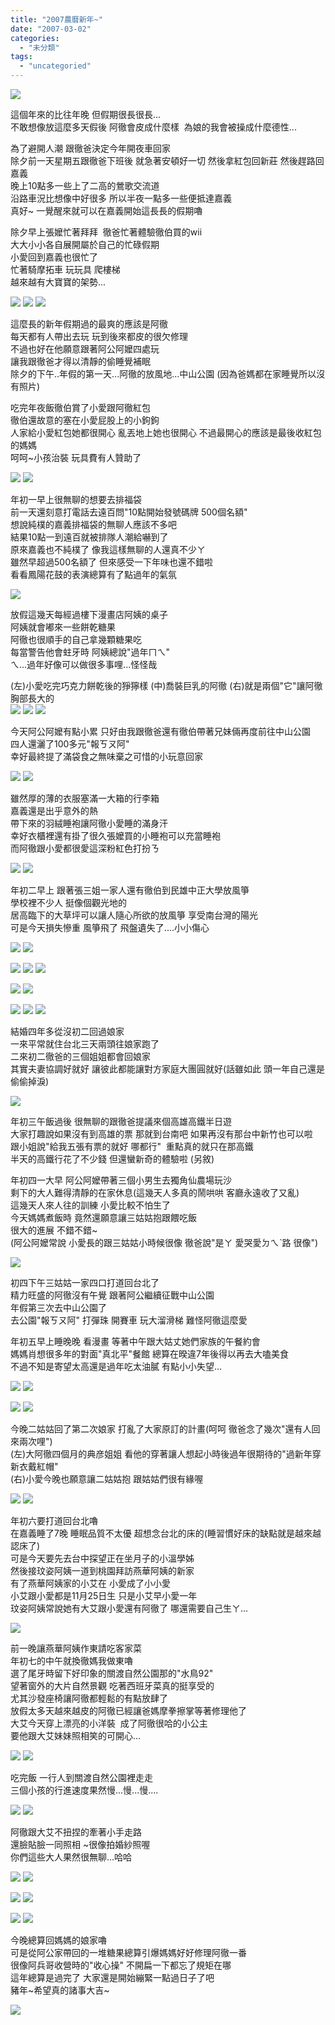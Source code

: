 ```yaml
---
title: "2007農曆新年~"
date: "2007-03-02"
categories: 
  - "未分類"
tags: 
  - "uncategoried"
---
```


![](images/403040113_e77cc35381_m.jpg)

這個年來的比往年晚 但假期很長很長...  
不敢想像放這麼多天假後 阿徹會皮成什麼樣  為娘的我會被操成什麼德性...   
  
為了避開人潮 跟徹爸決定今年開夜車回家  
除夕前一天星期五跟徹爸下班後 就急著安頓好一切 然後拿紅包回新莊 然後趕路回嘉義  
晚上10點多一些上了二高的鶯歌交流道   
沿路車況比想像中好很多 所以半夜一點多一些便抵達嘉義  
真好~ 一覺醒來就可以在嘉義開始這長長的假期嚕

除夕早上張嬤忙著拜拜  徹爸忙著體驗徹伯買的wii  
大大小小各自展開屬於自己的忙碌假期  
小愛回到嘉義也很忙了  
忙著騎摩拓車 玩玩具 爬樓梯   
越來越有大寶寶的架勢...  
  
![](images/403040113_e77cc35381_m.jpg) ![](images/403037459_bd62543b7a_m.jpg) ![](images/403036796_c029f5a469_m.jpg)  
  
這麼長的新年假期過的最爽的應該是阿徹  
每天都有人帶出去玩 玩到後來都皮的很欠修理  
不過也好在他願意跟著阿公阿嬤四處玩  
讓我跟徹爸才得以清靜的偷睡覺補眠  
除夕的下午..年假的第一天...阿徹的放風地...中山公園 (因為爸媽都在家睡覺所以沒有照片)  
  
吃完年夜飯徹伯賞了小愛跟阿徹紅包  
徹伯還故意的塞在小愛屁股上的小鉤鉤  
人家給小愛紅包她都很開心 亂丟地上她也很開心 不過最開心的應該是最後收紅包的媽媽  
呵呵~小孩治裝 玩具費有人贊助了  
  
![](images/403035412_e834d4b8fa_m.jpg) ![](images/403034820_852d3d440b_m.jpg)  
  
年初一早上很無聊的想要去排福袋  
前一天還刻意打電話去遠百問"10點開始發號碼牌 500個名額"  
想說純樸的嘉義排福袋的無聊人應該不多吧  
結果10點一到遠百就被排隊人潮給嚇到了  
原來嘉義也不純樸了 像我這樣無聊的人還真不少ㄚ  
雖然早超過500名額了 但來感受一下年味也還不錯啦  
看看鳳陽花鼓的表演總算有了點過年的氣氛  
  
![](images/403032421_fe37921876_m.jpg)  
  
放假這幾天每經過樓下漫畫店阿姨的桌子  
阿姨就會嘟來一些餅乾糖果  
阿徹也很順手的自己拿幾顆糖果吃  
每當警告他會蛀牙時 阿姨總說"過年ㄇㄟ"  
ㄟ...過年好像可以做很多事哩...怪怪哉  
  
(左)小愛吃完巧克力餅乾後的猙獰樣 (中)喬裝巨乳的阿徹 (右)就是兩個"它"讓阿徹胸部長大的  
![](images/403032143_fb29112d05_m.jpg) ![](images/403031894_d934017add_m.jpg) ![](images/403031651_2ff2d1a902_m.jpg)  
  
今天阿公阿嬤有點小累 只好由我跟徹爸還有徹伯帶著兄妹倆再度前往中山公園  
四人還灑了100多元"報ㄎㄡ阿"  
幸好最終提了滿袋食之無味棄之可惜的小玩意回家  
  
![](images/403030471_f92e8067a9_m.jpg) ![](images/403030775_e3668fe25d_m.jpg)  
  
雖然厚的薄的衣服塞滿一大箱的行李箱  
嘉義還是出乎意外的熱  
帶下來的羽絨睡袍讓阿徹小愛睡的滿身汗  
幸好衣櫃裡還有掛了很久張嬤買的小睡袍可以充當睡袍  
而阿徹跟小愛都很愛這深粉紅色打扮ㄋ  
  
![](images/403029533_1e3cfb1750_m.jpg) ![](images/403028747_965df4f46e_m.jpg)  
  
年初二早上 跟著張三姐一家人還有徹伯到民雄中正大學放風箏  
學校裡不少人 挺像個觀光地的  
居高臨下的大草坪可以讓人隨心所欲的放風箏 享受南台灣的陽光  
可是今天損失慘重 風箏飛了 飛盤遺失了....小小傷心  
  
![](images/403027397_03782a91ab_m.jpg) ![](images/403026204_c0171f14bb_m.jpg)  
  
![](images/403022488_a07f190865_m.jpg) ![](images/403024989_08001dcddc_m.jpg) ![](images/403021798_65c7631794_m.jpg)  
  
![](images/403021154_8901f21903_m.jpg) ![](images/403020733_453e0637df_m.jpg)  
  
![](images/403016172_7231a9daf3_m.jpg) ![](images/403013178_59deea7a03_m.jpg) ![](images/403011749_61ae23a357_m.jpg)  
  
結婚四年多從沒初二回過娘家  
一來平常就住台北三天兩頭往娘家跑了  
二來初二徹爸的三個姐姐都會回娘家  
其實夫妻協調好就好 讓彼此都能讓對方家庭大團圓就好(話雖如此 頭一年自己還是偷偷掉淚)  
  
![](images/403008609_974556b143_m.jpg)  
  
年初三午飯過後 很無聊的跟徹爸提議來個高雄高鐵半日遊  
大家打趣說如果沒有到高雄的票 那就到台南吧 如果再沒有那台中新竹也可以啦  
跟小姐說"給我五張有票的就好 哪都行"  重點真的就只在那高鐵  
半天的高鐵行花了不少錢 但還蠻新奇的體驗啦 (另敘)  
  
年初四一大早 阿公阿嬤帶著三個小男生去獨角仙農場玩沙  
剩下的大人難得清靜的在家休息(這幾天人多真的鬧哄哄 客廳永遠收了又亂)  
這幾天人來人往的訓練 小愛比較不怕生了  
今天媽媽煮飯時 竟然還願意讓三姑姑抱跟餵吃飯  
很大的進展 不錯不錯~   
(阿公阿嬤常說 小愛長的跟三姑姑小時候很像 徹爸說"是ㄚ 愛哭愛ㄉㄟˋ路 很像")  
  
![](images/402965181_17affc3ed9_m.jpg)  
  
初四下午三姑姑一家四口打道回台北了  
精力旺盛的阿徹沒有午覺 跟著阿公繼續征戰中山公園  
年假第三次去中山公園了  
去公園"報ㄎㄡ阿" 打彈珠 開賽車 玩大溜滑梯 難怪阿徹這麼愛  
  
年初五早上睡晚晚 看漫畫 等著中午跟大姑丈她們家族的午餐約會  
媽媽肖想很多年的對面"真北平"餐館 總算在暌違7年後得以再去大嗑美食  
不過不知是寄望太高還是過年吃太油膩 有點小小失望...  
  
![](images/402962287_c8901c53fb_m.jpg) ![](images/402962001_d1796ce391_m.jpg)  
  
![](images/402960427_899960b50a_m.jpg) ![](images/402958739_89af577b3a_m.jpg)  
  
今晚二姑姑回了第二次娘家 打亂了大家原訂的計畫(呵呵 徹爸念了幾次"還有人回來兩次哩")  
(左)大阿徹四個月的典彦姐姐 看他的穿著讓人想起小時後過年很期待的"過新年穿新衣戴紅帽"  
(右)小愛今晚也願意讓二姑姑抱 跟姑姑們很有緣喔  
  
![](images/402957709_69d7f47458_m.jpg) ![](images/402957050_d308bb289a_m.jpg)  
  
年初六要打道回台北嚕  
在嘉義睡了7晚 睡眠品質不太優 超想念台北的床的(睡習慣好床的缺點就是越來越認床了)  
可是今天要先去台中探望正在坐月子的小溫學姊  
然後接玟姿阿姨一道到桃園拜訪燕華阿姨的新家  
有了燕華阿姨家的小艾在 小愛成了小小愛  
小艾跟小愛都是11月25日生 只是小艾早小愛一年  
玟姿阿姨常說她有大艾跟小愛還有阿徹了 哪還需要自己生ㄚ...  
  
![](images/402956006_b597c3047e_m.jpg)  
  
前一晚讓燕華阿姨作東請吃客家菜  
年初七的中午就換徹媽我做東嚕  
選了尾牙時留下好印象的關渡自然公園那的"水鳥92"  
望著窗外的大片自然景觀 吃著西班牙菜真的挺享受的  
尤其沙發座椅讓阿徹都輕鬆的有點放肆了  
放假太多天越來越皮的阿徹已經讓爸媽摩拳擦掌等著修理他了  
大艾今天穿上漂亮的小洋裝  成了阿徹很哈的小公主  
要他跟大艾妹妹照相笑的可開心...  
  
![](images/402955715_1e45bd0136_m.jpg) ![](images/402953803_1b2a06539d_m.jpg)  
  
吃完飯 一行人到關渡自然公園裡走走  
三個小孩的行進速度果然慢...慢...慢....  
  
![](images/402953357_d34308a991_m.jpg) ![](images/402952088_04dd15f365_m.jpg)  
  
阿徹跟大艾不扭捏的牽著小手走路  
還臉貼臉一同照相 ~很像拍婚紗照喔  
你們這些大人果然很無聊...哈哈  
  
![](images/402950730_864262a49d_m.jpg) ![](images/402950323_dc4987ebf7_m.jpg)  
  
![](images/402949876_f96470b58a_m.jpg) ![](images/402949426_58e130560d_m.jpg)  
  
![](images/402949009_09f20d0fdd_m.jpg) ![](images/402947750_e7d2debe25_m.jpg)  
  
今晚總算回媽媽的娘家嚕    
可是從阿公家帶回的一堆糖果總算引爆媽媽好好修理阿徹一番  
很像阿兵哥收營時的"收心操" 不開扁一下都忘了規矩在哪  
這年總算是過完了 大家還是開始繃緊一點過日子了吧   
豬年~希望真的諸事大吉~  
  
![](images/402946973_909197c8f4_m.jpg)
